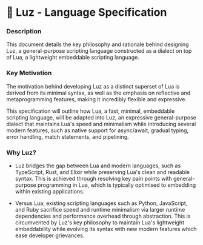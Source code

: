 # 📑 Luz - Language Specification
### Description
This document details the key philosophy and rationale behind designing Luz, a general-purpose scripting language constructed as a dialect on top of Lua, a lightweight embeddable scripting language.

### Key Motivation
The motivation behind developing Luz as a distinct superset of Lua is derived from its minimal syntax, as well as the emphasis on reflective and metaprogramming features, making it incredibly flexible and expressive.

This specification will outline how Lua, a fast, minimal, embeddable scripting language, will be adapted into Luz, an expressive general-purpose dialect that maintains Lua's speed and minimalism while introducing several modern features, such as native support for async/await, gradual typing, error handling, match statements, and pipelining.

### Why Luz?
- Luz bridges the gap between Lua and modern languages, such as TypeScript, Rust, and Elixir while preserving Lua's clean and readable syntax. This is achieved through resolving key pain points with general-purpose programming in Lua, which is typically optimised to embedding within existing applications.

- Versus Lua, existing scripting languages such as Python, JavaScript, and Ruby sacrifice speed and runtime minimalism via larger runtime dependencies and performance overhead through abstraction. This is circumvented by Luz's key philosophy to maintain Lua's lightweight embeddability while evolving its syntax with new modern features which ease developer grievances.